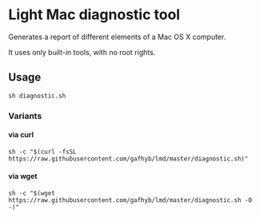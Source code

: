 # Light Mac diagnostic tool
Generates a report of different elements of a Mac OS X computer.

It uses only built-in tools, with no root rights.

## Usage
```shell
sh diagnostic.sh
```

### Variants
#### via curl

```shell
sh -c "$(curl -fsSL https://raw.githubusercontent.com/gafhyb/lmd/master/diagnostic.sh)"
```

#### via wget

```shell
sh -c "$(wget https://raw.githubusercontent.com/gafhyb/lmd/master/diagnostic.sh -O -)"
```
